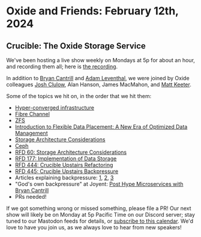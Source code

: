 # Oxide and Friends: February 12th, 2024

## Crucible: The Oxide Storage Service

We've been hosting a live show weekly on Mondays at 5p for about an hour,
and recording them all; here is
[the recording](https://youtu.be/UvEKSqBBcZw).

In addition to
[Bryan Cantrill](https://mastodon.social/@bcantrill) and
[Adam Leventhal](https://mastodon.social/@ahl),
we were joined by Oxide colleagues
[Josh Clulow](https://m.unix.house/@jmc),
Alan Hanson,
James MacMahon,
and [Matt Keeter](https://hachyderm.io/@mjk).

Some of the topics we hit on, in the order that we hit them:

- [Hyper-converged infrastructure](https://en.wikipedia.org/wiki/Hyper-converged_infrastructure)
- [Fibre Channel](https://en.wikipedia.org/wiki/Fibre_Channel)
- [ZFS](https://en.wikipedia.org/wiki/ZFS)
- [Introduction to Flexible Data Placement: A New Era of Optimized Data Management](https://download.semiconductor.samsung.com/resources/white-paper/FDP_Whitepaper_102423_Final.pdf)
- [Storage Architecture Considerations](https://rfd.shared.oxide.computer/rfd/0060)
- [Ceph](https://en.wikipedia.org/wiki/Ceph_(software))
- [RFD 60: Storage Architecture Considerations](https://rfd.shared.oxide.computer/rfd/0060)
- [RFD 177: Implementation of Data Storage](https://rfd.shared.oxide.computer/rfd/0177)
- [RFD 444: Crucible Upstairs Refactoring](https://rfd.shared.oxide.computer/rfd/0444)
- [RFD 445: Crucible Upstairs Backpressure](https://rfd.shared.oxide.computer/rfd/0445)
- Articles explaining backpressure: [1](https://medium.com/@jayphelps/backpressure-explained-the-flow-of-data-through-software-2350b3e77ce7), [2](https://www.tedinski.com/2019/03/05/backpressure.html), [3](https://gist.github.com/rponte/8489a7acf95a3ba61b6d012fd5b90ed3)
- "God's own backpressure" at Joyent: [Post Hype Microservices with Bryan Cantrill](https://youtube.com/watch?v=1NHbPN9pNPM&t=190)
- PRs needed!


If we got something wrong or missed something, please file a PR!
Our next show will likely be on Monday at 5p Pacific Time on our Discord
server; stay tuned to our Mastodon feeds for details, or [subscribe to this
calendar](https://calendar.google.com/calendar/ical/c_318925f4185aa71c4524d0d6127f31058c9e21f29f017d48a0fca6f564969cd0%40group.calendar.google.com/public/basic.ics).
We'd love to have you join us, as we always love to hear from new speakers!

